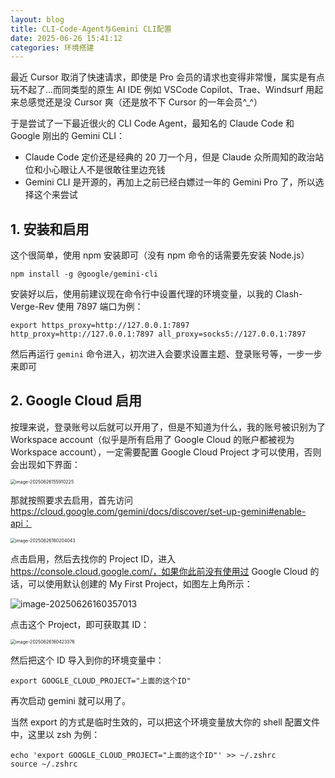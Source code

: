 ```yaml
---
layout: blog
title: CLI-Code-Agent与Gemini CLI配置
date: 2025-06-26 15:41:12
categories: 环境搭建
---
```


最近 Cursor 取消了快速请求，即使是 Pro 会员的请求也变得非常慢，属实是有点玩不起了...而同类型的原生 AI IDE 例如 VSCode Copilot、Trae、Windsurf 用起来总感觉还是没 Cursor 爽（还是放不下 Cursor 的一年会员^_^）

于是尝试了一下最近很火的 CLI Code Agent，最知名的 Claude Code 和 Google 刚出的 Gemini CLI：

- Claude Code 定价还是经典的 20 刀一个月，但是 Claude 众所周知的政治站位和小心眼让人不是很敢往里边充钱
- Gemini CLI 是开源的，再加上之前已经白嫖过一年的 Gemini Pro 了，所以选择这个来尝试

## 1. 安装和启用

这个很简单，使用 npm 安装即可（没有 npm 命令的话需要先安装 Node.js）

```shell
npm install -g @google/gemini-cli
```

安装好以后，使用前建议现在命令行中设置代理的环境变量，以我的 Clash-Verge-Rev 使用 7897 端口为例：

``` shell
export https_proxy=http://127.0.0.1:7897 http_proxy=http://127.0.0.1:7897 all_proxy=socks5://127.0.0.1:7897
```

然后再运行 `gemini` 命令进入，初次进入会要求设置主题、登录账号等，一步一步来即可

## 2. Google Cloud 启用

按理来说，登录账号以后就可以开用了，但是不知道为什么，我的账号被识别为了 Workspace account（似乎是所有启用了 Google Cloud 的账户都被视为 Workspace account），一定需要配置 Google Cloud Project 才可以使用，否则会出现如下界面：

<img src="/images/CLI-Code-Agent/image-20250626155910225.png" alt="image-20250626155910225" style="zoom:50%;" />

那就按照要求去启用，首先访问 https://cloud.google.com/gemini/docs/discover/set-up-gemini#enable-api：

<img src="/images/CLI-Code-Agent/image-20250626160204043.png" alt="image-20250626160204043" style="zoom:50%;" />

点击启用，然后去找你的 Project ID，进入 https://console.cloud.google.com/，如果你此前没有使用过 Google Cloud 的话，可以使用默认创建的 My First Project，如图左上角所示：

![image-20250626160357013](/images/CLI-Code-Agent/image-20250626160357013.png)

点击这个 Project，即可获取其 ID：

<img src="/images/CLI-Code-Agent/image-20250626160423376.png" alt="image-20250626160423376" style="zoom:50%;" />

然后把这个 ID 导入到你的环境变量中：

``` shell
export GOOGLE_CLOUD_PROJECT="上面的这个ID"
```

再次启动 gemini 就可以用了。

当然 export 的方式是临时生效的，可以把这个环境变量放大你的 shell 配置文件中，这里以 zsh 为例：

``` shell
echo 'export GOOGLE_CLOUD_PROJECT="上面的这个ID"' >> ~/.zshrc
source ~/.zshrc
```





